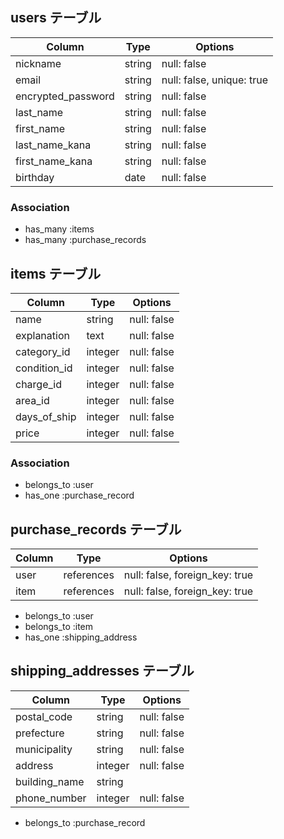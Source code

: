 ## users テーブル

| Column             | Type   | Options                   |
|--------------------|--------|---------------------------|
| nickname           | string | null: false               |
| email              | string | null: false, unique: true |
| encrypted_password | string | null: false               |
| last_name          | string | null: false               |
| first_name         | string | null: false               |
| last_name_kana     | string | null: false               |
| first_name_kana    | string | null: false               |
| birthday           | date   | null: false               |

### Association
- has_many :items 
- has_many :purchase_records


## items テーブル

| Column       | Type    | Options     |
|--------------|---------|-------------|
| name         | string  | null: false |
| explanation  | text    | null: false | <!-- 商品の説明 -->
| category_id  | integer | null: false |
| condition_id | integer | null: false | <!-- 状態 -->
| charge_id    | integer | null: false | <!-- 配送料負担 -->
| area_id      | integer | null: false |
| days_of_ship | integer | null: false | <!-- 発送日の目安 -->
| price        | integer | null: false |

### Association
- belongs_to :user
- has_one :purchase_record


## purchase_records テーブル

| Column  | Type       | Options                        |
|---------|------------|--------------------------------|
| user    | references | null: false, foreign_key: true |
| item    | references | null: false, foreign_key: true |


- belongs_to :user
- belongs_to :item
- has_one :shipping_address


## shipping_addresses テーブル

| Column        | Type    | Options     |
|---------------|---------|-------------|
| postal_code   | string  | null: false |
| prefecture    | string  | null: false | <!-- 都道府県 -->
| municipality  | string  | null: false | <!-- 市区町村 -->
| address       | integer | null: false | <!-- 番地 -->
| building_name | string  | 
| phone_number  | integer | null: false |

- belongs_to :purchase_record